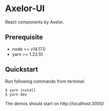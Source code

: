 # Axelor-UI

React components by Axelor.

## Prerequisite

* node >= v14.17.0
* yarn >= 1.22.10

## Quickstart

Run following commands from terminal:

```
$ yarn install
$ yarn dev
```

The demos should start on http://localhost:3000/
